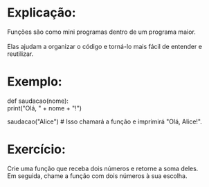 # Explicação:
Funções são como mini programas dentro de um programa maior.<br />  
Elas ajudam a organizar o código e torná-lo mais fácil de entender e reutilizar.

# Exemplo:

def saudacao(nome):<br /> 
    print("Olá, " + nome + "!")<br /> 

saudacao("Alice")  # Isso chamará a função e imprimirá "Olá, Alice!".<br /> 

# Exercício:
Crie uma função que receba dois números e retorne a soma deles. <br /> 
Em seguida, chame a função com dois números à sua escolha.
